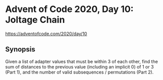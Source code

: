 # Advent of Code 2020, Day 10: Joltage Chain

https://adventofcode.com/2020/day/10

## Synopsis

Given a list of adapter values that must be within 3 of each other, find the sum of distances to the previous value (including an implicit 0) of 1 or 3 (Part 1), and the number of valid subsequences / permutations (Part 2).
